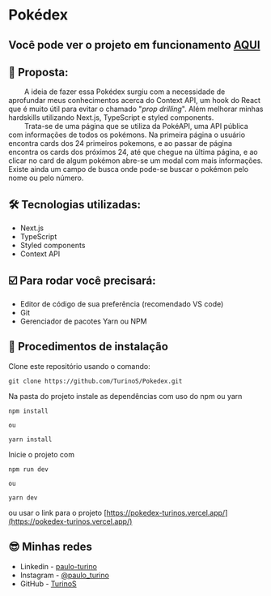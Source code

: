 # Pokédex

## Você pode ver o projeto em funcionamento [AQUI](https://pokedex-turinos.vercel.app/)

## :dart: Proposta:
&nbsp;&nbsp;&nbsp;&nbsp;&nbsp;&nbsp;&nbsp;&nbsp;A ideia de fazer essa Pokédex surgiu com a necessidade de aprofundar meus conhecimentos acerca do Context API, um hook do React que é muito útil para evitar o chamado "*prop drilling*". Além melhorar minhas hardskills utilizando Next.js, TypeScript e styled components.  
&nbsp;&nbsp;&nbsp;&nbsp;&nbsp;&nbsp;&nbsp;&nbsp;Trata-se de uma página que se utiliza da PokéAPI, uma API pública com informações de todos os pokémons. Na primeira página o usuário encontra cards dos 24 primeiros pokemons, e ao passar de página encontra os cards dos próximos 24, até que chegue na última página, e ao clicar no card de algum pokémon abre-se um modal com mais informações. Existe ainda um campo de busca onde pode-se buscar o pokémon pelo nome ou pelo número.

## 🛠 Tecnologias utilizadas:

+ Next.js
+ TypeScript
+ Styled components
+ Context API

## ☑️ Para rodar você precisará:

 + Editor de código de sua preferência (recomendado VS code)
 + Git
 + Gerenciador de pacotes Yarn ou NPM

## 📝 Procedimentos de instalação

Clone este repositório usando o comando:

```
git clone https://github.com/TurinoS/Pokedex.git
```

Na pasta do projeto instale as dependências com uso do npm ou yarn

```
npm install

ou

yarn install
```
Inicie o projeto com

```
npm run dev

ou

yarn dev
```

ou usar o link para o projeto [https://pokedex-turinos.vercel.app/](https://pokedex-turinos.vercel.app/)

## 😎 Minhas redes

+ Linkedin - [paulo-turino](https://www.linkedin.com/in/paulo-turino/)
+ Instagram - [@paulo_turino](https://www.instagram.com/paulo_turino/)
+ GitHub - [TurinoS](https://github.com/TurinoS)
